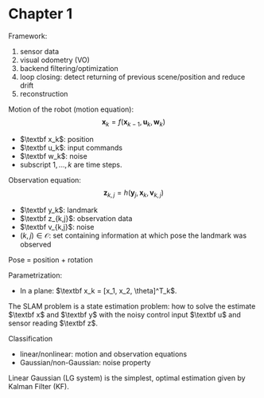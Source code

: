 
# Chapter 1

Framework:
1. sensor data
2. visual odometry (VO)
3. backend filtering/optimization
4. loop closing: detect returning of previous scene/position and reduce drift
5. reconstruction


Motion of the robot (motion equation):
$$ \textbf{x}_k = f(\textbf{x}_{k-1}, \textbf{u}_k, \textbf{w}_k) $$
- $\textbf x_k$: position
- $\textbf u_k$: input commands
- $\textbf w_k$: noise
- subscript $1, ..., k$ are time steps.

Observation equation:
$$ \textbf{z}_{k,j } = h(\textbf{y}_j, \textbf{x}_k, \textbf{v}_{k,j}) $$
- $\textbf y_k$: landmark
- $\textbf z_{k,j}$: observation data
- $\textbf v_{k,j}$: noise
- $(k,j)\in \mathcal O$: set containing information at which pose the landmark was observed

Pose = position + rotation

Parametrization:
- In a plane: $\textbf x_k = [x_1, x_2, \theta]^T_k$.

The SLAM problem is a state estimation problem: how to solve the estimate $\textbf x$ and $\textbf y$ with the noisy control input $\textbf u$ and sensor reading $\textbf z$.

Classification
- linear/nonlinear: motion and observation equations
- Gaussian/non-Gaussian: noise property

Linear Gaussian (LG system) is the simplest, optimal estimation given by Kalman Filter (KF).

